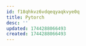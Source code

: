 ```yaml
---
id: f18qhkvz6vdqeqyaqkvye0q
title: Pytorch
desc: ''
updated: 1744288066493
created: 1744288066493
---
```

